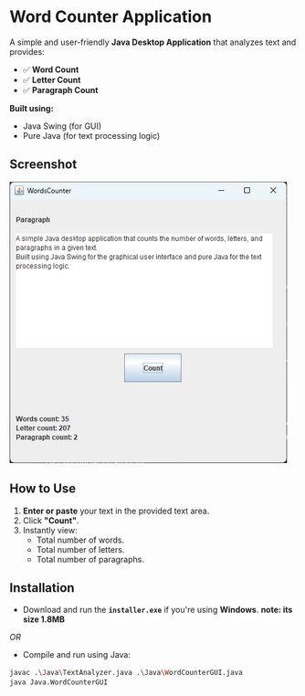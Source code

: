 # Word Counter Application

A simple and user-friendly **Java Desktop Application** that analyzes text and provides:
- ✅ **Word Count**
- ✅ **Letter Count**
- ✅ **Paragraph Count**

**Built using:**
- Java Swing (for GUI)
- Pure Java (for text processing logic)

## Screenshot
![Word Counter Screenshot](./imgs/App.png)

## How to Use

1. **Enter or paste** your text in the provided text area.
2. Click **"Count"**.
3. Instantly view:
   - Total number of words.
   - Total number of letters.
   - Total number of paragraphs.
## Installation

- Download and run the **`installer.exe`** if you're using **Windows**.
**note: its size 1.8MB**

*OR*

- Compile and run using Java:

```bash
javac .\Java\TextAnalyzer.java .\Java\WordCounterGUI.java
java Java.WordCounterGUI
```